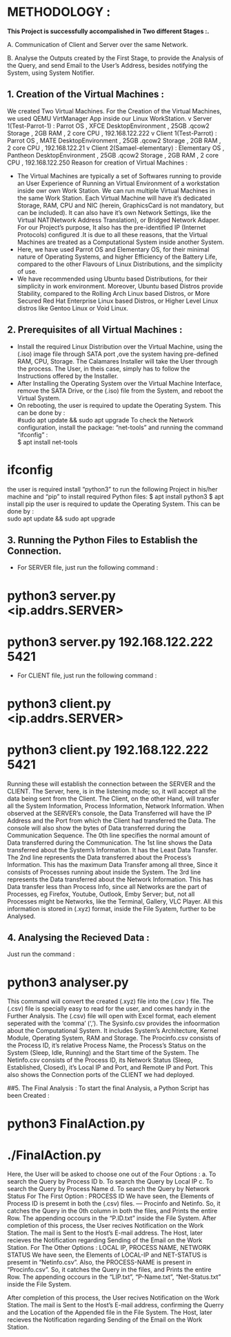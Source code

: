 # METHODOLOGY :

**This Project is successfully accompalished in Two different Stages :.** 

A. Communication of Client and Server over the same Network.

B.  Analyse the Outputs created by the First Stage, to provide the Analysis of the Query, and send Email to the User’s Address, besides notifying the System, using System Notifier.

## 1.	Creation of the Virtual Machines :
We created Two Virtual Machines. For the Creation of the Virtual Machines, we used QEMU VirtManager App inside our Linux WorkStation.
v	Server 1(Test-Parrot-1) :   Parrot OS , XFCE DesktopEnvironment  ,  25GB .qcow2 Storage  ,  2GB RAM ,  2 core CPU ,  192.168.122.222
v	Client 1(Test-Parrot) :   Parrot OS , MATE DesktopEnvironment  ,  25GB .qcow2 Storage  ,  2GB RAM ,  2 core CPU ,  192.168.122.21
v	Client 2(Samael-elementary) :  Elementary OS , Pantheon DesktopEnvironment  ,  25GB .qcow2 Storage  ,  2GB RAM ,  2 core CPU ,  192.168.122.250
Reason for creation of Virtual Machines : 
 * The Virtual Machines are typically a set of Softwares running to provide an User Experience of Running an Virtual Environment of a workstation inside owr own Work Station. We can run multiple Virtual Machines in the same Work Station. Each Virtual Machine will have it’s dedicated Storage, RAM, CPU and NIC (herein, GraphicsCard is not mandatory, but can be included). It can also have it’s own Network Settings, like the Virtual NAT(Network Address Translation), or Bridged Network Adaper. For our Project’s purpose, It also has the pre-identified IP (Internet Protocols) configured .It is due to all these reasons, that the Virtual Machines are treated as a Computational System inside another System. 
* Here, we have used Parrot OS and Elementary OS, for their minimal nature of Operating Systems, and higher Efficiency of the Battery Life, compared to the other Flavours of Linux Distributions, and the simplicity of use.
* We have recommended using Ubuntu based Distributions, for their simplicity in work environment. Moreover, Ubuntu based Distros provide Stability, compared to the Rolling Arch Linux based Distros, or More Secured Red Hat Enterprise Linux based Distros, or Higher Level Linux distros like Gentoo Linux or Void Linux.


## 2. Prerequisites of all Virtual Machines :
 * Install the required Linux Distribution over the Virtual Machine, using the (.iso) image file through SATA port ,ove the system having pre-defined RAM, CPU, Storage. The Calamares Installer will take the User through the process. The User, in theis case, simply has to follow the Instructions offered by the Installer.
 * After Installing the Operating System over the Virtual Machine Interface, remove the SATA Drive, or the (.iso) file from the System, and reboot the Virtual System. 
 * On rebooting, 
the user is required to update the Operating System. This can be done by :  
#sudo apt update && sudo apt upgrade
To check the Network configuration, install the package: “net-tools” and running the command “ifconfig” :  
 $ apt install net-tools
 # ifconfig
the user is required install “python3” to run the following Project in his/her machine and “pip” to install required Python files:
 $ apt install python3
  $ apt install pip 
the user is required to update the Operating System. This can be done by :  
 sudo apt update && sudo apt upgrade
## 3.  Running the Python Files to Establish the Connection.
 * For SERVER file, just run the following command :
  # python3 server.py <ip.addrs.SERVER> <port number>
  # python3  server.py  192.168.122.222  5421
  * For CLIENT file, just run the following command :
  # python3 client.py <ip.addrs.SERVER> <port number>
  # python3  client.py  192.168.122.222  5421
 Running these will establish the connection between the SERVER and the CLIENT.  The Server, here, is in the listening mode; so, it will accept all the data being sent from the Client. The Client, on the other Hand, will transfer all the System Information, Process Information, Network Information.
 When observed at the SERVER’s console, the Data Transferred will have the IP Address and the Port from which the Client had transferred the Data. The console will also show the bytes of Data transferred during the Communication Sequence. 
The  0th line specifies the normal amount of Data transferred during the Communication. 
The 1st line shows the Data transferred about the System’s Information. It has the Least Data Transfer.
The 2nd line represents the Data transferred about the Process’s Information. This has the maximum Data Transfer among all three, Since it consists of Processes running about inside the System.
The 3rd line represents the Data transferred about the Network Information. This has Data transfer less than Process Info, since all Networks are the part of Processes, eg Firefox, Youtube, Outlook, Emby Server; but, not all Processes might be Networks, like the Terminal, Gallery, VLC Player. 
All this information is stored in (.xyz) format, inside the File Syatem, further to be Analysed.

## 4. Analysing the Recieved Data :
 
 Just run the command : 
  #  python3  analyser.py

 This command will convert the created (.xyz) file into the (.csv ) file. The  (.csv) file is specially easy to read for the user, and comes handy in the Further Analysis. The (.csv) file will open  with Excel format, each element seperated with the ‘comma’ (‘,’).
The Sysinfo.csv provides the infoormation about the Computational System. It includes System’s Architecture, Kernel Module, Operating System, RAM and Storage.
The Procinfo.csv consists of the Process ID, it’s relative Process Name, the Process’s Status on the System (Sleep, Idle, Running) and the Start time of the System.
The Netinfo.csv consists of the Process ID, its Network Status (Sleep, Established, Closed), it’s Local IP and Port, and Remote IP and Port. This also shows the Connection ports of the CLIENT we had deployed.

##5. The Final Analysis :
To start the final Analysis, a Python Script has been Created :
 # python3  FinalAction.py
 #  ./FinalAction.py
Here, the User will be asked to choose one out of the Four Options :
a.	To search the Query by Process ID
b.	To search the Query by Local IP
c.	To search the Query by Process Name
d.	To search the Query by Network Status
For The First Option : PROCESS ID
We have seen, the Elements of Process ID is presemt in both the (.csv) files. — Procinfo and Netinfo.  So, it catches the Query in the 0th column in both the files, and Prints the entire Row. The appending occours in the “P.ID.txt” inside the File System. After completion of this process, the User recives Notification on the Work Station. The mail is Sent to the Host’s  E-mail address. The Host, later recieves the Notification regarding Sending of the Email on the Work Station.
For The Other Options : LOCAL IP, PROCESS NAME, NETWORK STATUS
We have seen, the Elements of LOCAL-IP and NET-STATUS is presemt in “Netinfo.csv”. Also, the PROCESS-NAME is present in “Procinfo.csv”.  So, it catches the Query in  the files, and Prints the entire Row. The appending occours in the “LIP.txt”, “P-Name.txt”, “Net-Status.txt”  inside the File System. 

After completion of this process, the User recives Notification on the Work Station. The mail is Sent to the Host’s  E-mail address, confirming the Querry and the Location of the Appended file in the File System. The Host, later recieves the Notification regarding Sending of the Email on the Work Station.

